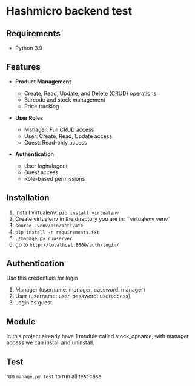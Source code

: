 # Hashmicro backend test

## Requirements
- Python 3.9
  
## Features

- **Product Management**
  - Create, Read, Update, and Delete (CRUD) operations
  - Barcode and stock management
  - Price tracking

- **User Roles**
  - Manager: Full CRUD access
  - User: Create, Read, Update access
  - Guest: Read-only access

- **Authentication**
  - User login/logout
  - Guest access
  - Role-based permissions

## Installation

1. Install virtualenv: ``pip install virtualenv``
2. Create virtualenv in the directory you are in: ``virtualenv venv`
3. ``source .venv/bin/activate``
4. ``pip install -r requirements.txt``
5. ``./manage.py runserver``
6. go to ```http://localhost:8000/auth/login/```

## Authentication
Use this credentials for login

1. Manager (username: manager, password: manager)
2. User (username: user, password: useraccess)
3. Login as guest

## Module
In this project already have 1 module called stock_opname, with manager access we can install and uninstall.

## Test
run
``manage.py test`` to run all test case
